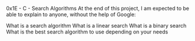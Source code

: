 0x1E - C - Search Algorithms
At the end of this project, I am expected to be able to explain to anyone, without the help of Google:

What is a search algorithm
What is a linear search
What is a binary search
What is the best search algorithm to use depending on your needs

